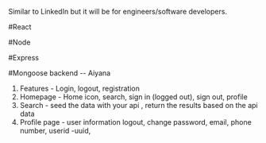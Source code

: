 Similar to LinkedIn but it will be for engineers/software developers.

#React


#Node

#Express

#Mongoose backend -- Aiyana 

1. Features - Login, logout, registration
2. Homepage - Home icon, search, sign in (logged out), sign out, profile
3. Search - seed the data with your api , return the results based on the api data
4. Profile  page - user information logout, change password, email, phone number, userid -uuid,
   
